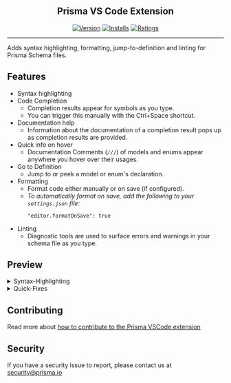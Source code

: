 <h2 align="center">Prisma VS Code Extension</h2>
<div align="center">

[![Version](https://vsmarketplacebadge.apphb.com/version/prisma.Prisma.svg)](https://marketplace.visualstudio.com/items?itemName=Prisma.prisma)
[![Installs](https://vsmarketplacebadge.apphb.com/installs/prisma.Prisma.svg)](https://marketplace.visualstudio.com/items?itemName=Prisma.prisma)
[![Ratings](https://vsmarketplacebadge.apphb.com/rating/prisma.Prisma.svg)](https://marketplace.visualstudio.com/items?itemName=Prisma.prisma)

</div>
<hr>
Adds syntax highlighting, formatting, jump-to-definition and linting for Prisma Schema files.

## Features

* Syntax highlighting
* Code Completion
    * Completion results appear for symbols as you type. 
    * You can trigger this manually with the Ctrl+Space shortcut.
* Documentation help
    * Information about the documentation of a completion result pops up as completion results are provided.
* Quick info on hover
    * Documentation Comments (`///`) of models and enums appear anywhere you hover over their usages.
* Go to Definition
    * Jump to or peek a model or enum's declaration.
* Formatting
    * Format code either manually or on save (if configured). 
    * *To automatically format on save, add the following to your `settings.json` file:*
        ```
        "editor.formatOnSave": true
        ```
* Linting
    * Diagnostic tools are used to surface errors and warnings in your schema file as you type.


## Preview

<details>
  <summary>Syntax-Highlighting</summary>

![Preview Schema](https://i.imgur.com/W80iRwE.png)

</details>
<details>
  <summary>Quick-Fixes</summary>
  
![Quick-Fixes](https://media.giphy.com/media/iGGCF9JWOHx7SAKQlu/giphy.gif)
</details>

## Contributing

Read more about [how to contribute to the Prisma VSCode extension](./CONTRIBUTING.md)

## Security

If you have a security issue to report, please contact us at [security@prisma.io](mailto:security@prisma.io?subject=[GitHub]%20Prisma%202%20Security%20Report%20VSCode)
